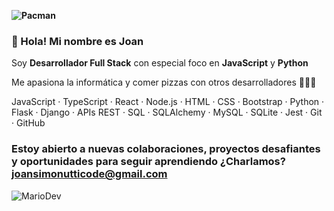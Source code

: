 <!-- 🌌 Joan Simonutti's GitHub README -->

<!-- Decoración opcional tipo ASCII -->
<!-- Podés agregar emojis, arte ASCII o dejarlo minimalista -->

**![Pacman](https://user-images.githubusercontent.com/74038190/212284158-e840e285-664b-44d7-b79b-e264b5e54825.gif)**
 
### 👋 Hola! Mi nombre es Joan          

Soy **Desarrollador Full Stack** con especial foco en **JavaScript** y **Python**

Me apasiona la informática y comer pizzas con otros desarrolladores 🍕👨‍💻<br/>

JavaScript · TypeScript · React · Node.js · HTML · CSS · Bootstrap · Python · Flask · Django · APIs REST · SQL · SQLAlchemy · MySQL · SQLite · Jest · Git · GitHub

### Estoy abierto a nuevas colaboraciones, proyectos desafiantes y oportunidades para seguir aprendiendo ¿Charlamos? joansimonutticode@gmail.com

![MarioDev](https://user-images.githubusercontent.com/74038190/225813708-98b745f2-7d22-48cf-9150-083f1b00d6c9.gif)
<!--![Trabajando duro]()-->
<!--![Trabajando duro]()-->
<!--!![Trabajando duro](https://media1.giphy.com/media/v1.Y2lkPTc5MGI3NjExem9mZm9rYzNnaGNjcDQxeG1weWc4MHhmcGwweWZhNTY1NzA4bW5oaSZlcD12MV9pbnRlcm5hbF9naWZfYnlfaWQmY3Q9Zw/UPNV6BECISuMo/giphy.gif)-->
<!--![Trabajando duro](https://media2.giphy.com/media/v1.Y2lkPTc5MGI3NjExcDN1Y2VkendzYzFtYmxjcXNrdWdlZWRyaG80dmt2bjczNzNpN28xNiZlcD12MV9pbnRlcm5hbF9naWZfYnlfaWQmY3Q9Zw/78XCFBGOlS6keY1Bil/giphy.gif)-->
<!--![Trabajando duro](https://media1.giphy.com/media/v1.Y2lkPTc5MGI3NjExcmRydHlla241Y2o1YWYyem04MHY1b3Q2aTJ0OG5qcDhmZHg1M3ZmcSZlcD12MV9pbnRlcm5hbF9naWZfYnlfaWQmY3Q9Zw/487L0pNZKONFN01oHO/giphy.gif)-->
<!-- Este es un comentario en Markdown -->
